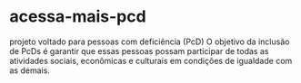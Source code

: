 # acessa-mais-pcd
projeto voltado para pessoas com deficiência (PcD) O objetivo da inclusão de PcDs é garantir que essas pessoas possam participar de todas as atividades sociais, econômicas e culturais em condições de igualdade com as demais. 
